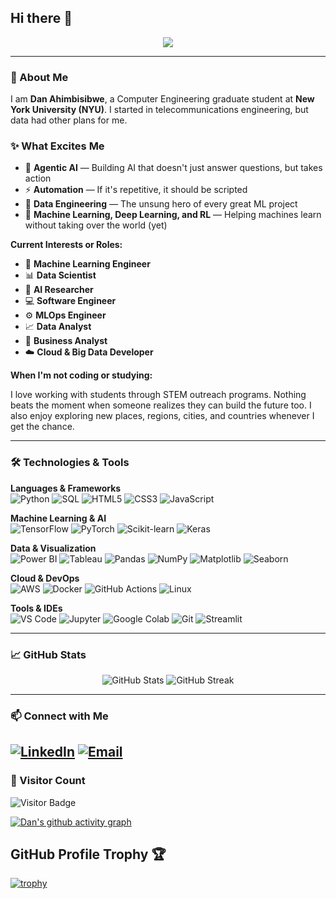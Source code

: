 ## Hi there 👋

<p align="center">
  <img src="https://readme-typing-svg.demolab.com?font=Fira+Code&weight=500&size=28&pause=1000&color=F75000&center=true&vCenter=true&width=1000&lines=Hi%2C+I+am+Dan+Ahimbisibwe;Machine+Learning+Engineer;Software+Developer;Data+Science+%26+Analytics;STEM+Enthusiast;Researcher+%7C+NYU+Graduate+Student">
</p>

---

### 🧠 About Me

I am **Dan Ahimbisibwe**, a Computer Engineering graduate student at **New York University (NYU)**. I started in telecommunications engineering, but data had other plans for me.

### ✨ What Excites Me

- 🤖 **Agentic AI** — Building AI that doesn't just answer questions, but takes action  
- ⚡ **Automation** — If it's repetitive, it should be scripted  
- 🔧 **Data Engineering** — The unsung hero of every great ML project  
- 🤯 **Machine Learning, Deep Learning, and RL** — Helping machines learn without taking over the world (yet)

**Current Interests or Roles:**

- 🧠 **Machine Learning Engineer**
- 📊 **Data Scientist**
- 🧪 **AI Researcher**
- 💻 **Software Engineer**
- ⚙️ **MLOps Engineer**
- 📈 **Data Analyst**
- 🧾 **Business Analyst**
- ☁️ **Cloud & Big Data Developer**

**When I'm not coding or studying:**

I love working with students through STEM outreach programs. Nothing beats the moment when someone realizes they can build the future too.
I also enjoy exploring new places, regions, cities, and countries whenever I get the chance.


---

### 🛠️ Technologies & Tools

**Languages & Frameworks**  
![Python](https://img.shields.io/badge/-Python-333333?style=flat&logo=python)
![SQL](https://img.shields.io/badge/-SQL-333333?style=flat&logo=mysql)
![HTML5](https://img.shields.io/badge/-HTML5-333333?style=flat&logo=html5)
![CSS3](https://img.shields.io/badge/-CSS3-333333?style=flat&logo=css3)
![JavaScript](https://img.shields.io/badge/-JavaScript-333333?style=flat&logo=javascript)

**Machine Learning & AI**  
![TensorFlow](https://img.shields.io/badge/-TensorFlow-333333?style=flat&logo=tensorflow)
![PyTorch](https://img.shields.io/badge/-PyTorch-333333?style=flat&logo=pytorch)
![Scikit-learn](https://img.shields.io/badge/-Scikit--learn-333333?style=flat&logo=scikit-learn)
![Keras](https://img.shields.io/badge/-Keras-333333?style=flat&logo=keras)

**Data & Visualization**  
![Power BI](https://img.shields.io/badge/-Power%20BI-333333?style=flat&logo=powerbi&logoColor=white)
![Tableau](https://img.shields.io/badge/-Tableau-333333?style=flat&logo=tableau&logoColor=white)
![Pandas](https://img.shields.io/badge/-Pandas-333333?style=flat&logo=pandas)
![NumPy](https://img.shields.io/badge/-NumPy-333333?style=flat&logo=numpy)
![Matplotlib](https://img.shields.io/badge/-Matplotlib-333333?style=flat&logo=matplotlib)
![Seaborn](https://img.shields.io/badge/-Seaborn-333333?style=flat&logo=seaborn)

**Cloud & DevOps**  
![AWS](https://img.shields.io/badge/-AWS-333333?style=flat&logo=amazon-aws)
![Docker](https://img.shields.io/badge/-Docker-333333?style=flat&logo=docker)
![GitHub Actions](https://img.shields.io/badge/-GitHub%20Actions-333333?style=flat&logo=githubactions)
![Linux](https://img.shields.io/badge/-Linux-333333?style=flat&logo=linux)

**Tools & IDEs**  
![VS Code](https://img.shields.io/badge/-VS%20Code-333333?style=flat&logo=visualstudiocode)
![Jupyter](https://img.shields.io/badge/-Jupyter-333333?style=flat&logo=jupyter)
![Google Colab](https://img.shields.io/badge/-Google%20Colab-333333?style=flat&logo=googlecolab)
![Git](https://img.shields.io/badge/-Git-333333?style=flat&logo=git)
![Streamlit](https://img.shields.io/badge/-Streamlit-333333?style=flat&logo=streamlit)

---

### 📈 GitHub Stats

<p align="center">
  <img src="https://github-readme-stats.vercel.app/api?username=dahimbis&show_icons=true&theme=default" alt="GitHub Stats">
  <img src="https://github-readme-streak-stats.herokuapp.com/?user=dahimbis&theme=default" alt="GitHub Streak">
</p>

---

### 📫 Connect with Me

[![LinkedIn](https://img.shields.io/badge/-LinkedIn-0077B5?style=flat&logo=linkedin&logoColor=white)](https://www.linkedin.com/in/ahimbisibwe-dan-14150819a/)
[![Email](https://img.shields.io/badge/-Email-D14836?style=flat&logo=gmail&logoColor=white)](mailto:da3658@nyu.edu)
--

### 👀 Visitor Count

![Visitor Badge](https://visitor-badge.laobi.icu/badge?page_id=dahimbis.dahimbis)

[![Dan's github activity graph](https://github-readme-activity-graph.vercel.app/graph?username=dahimbis&bg_color=ffffff&color=000000&line=04e61b&point=403d3d&area=true&hide_border=true)](https://github.com/dahimbis/github-readme-activity-graph)

## GitHub Profile Trophy 🏆

[![trophy](https://github-profile-trophy.vercel.app/?username=dahimbis&row=1&margin-w=40)](https://github.com/dahimbis)
